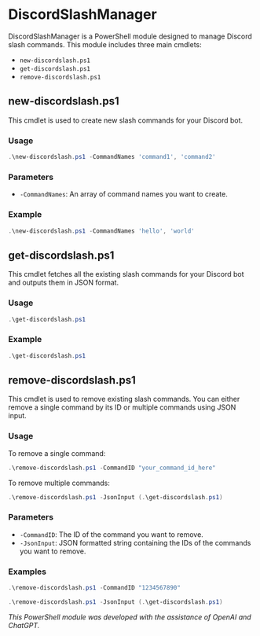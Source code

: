 # DiscordSlashManager

DiscordSlashManager is a PowerShell module designed to manage Discord slash commands. This module includes three main cmdlets:

- `new-discordslash.ps1`
- `get-discordslash.ps1`
- `remove-discordslash.ps1`

## new-discordslash.ps1

This cmdlet is used to create new slash commands for your Discord bot.

### Usage

```powershell
.\new-discordslash.ps1 -CommandNames 'command1', 'command2'
```

### Parameters

- `-CommandNames`: An array of command names you want to create.

### Example

```powershell
.\new-discordslash.ps1 -CommandNames 'hello', 'world'
```

## get-discordslash.ps1

This cmdlet fetches all the existing slash commands for your Discord bot and outputs them in JSON format.

### Usage

```powershell
.\get-discordslash.ps1
```

### Example

```powershell
.\get-discordslash.ps1
```

## remove-discordslash.ps1

This cmdlet is used to remove existing slash commands. You can either remove a single command by its ID or multiple commands using JSON input.

### Usage

To remove a single command:

```powershell
.\remove-discordslash.ps1 -CommandID "your_command_id_here"
```

To remove multiple commands:

```powershell
.\remove-discordslash.ps1 -JsonInput (.\get-discordslash.ps1)
```

### Parameters

- `-CommandID`: The ID of the command you want to remove.
- `-JsonInput`: JSON formatted string containing the IDs of the commands you want to remove.

### Examples

```powershell
.\remove-discordslash.ps1 -CommandID "1234567890"
```

```powershell
.\remove-discordslash.ps1 -JsonInput (.\get-discordslash.ps1)
```

*This PowerShell module was developed with the assistance of OpenAI and ChatGPT.*